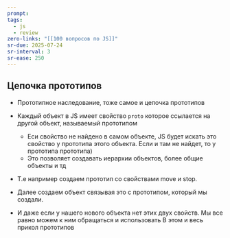 ```yaml
---
prompt: 
tags:
  - js
  - review
zero-links: "[[100 вопросов по JS]]"
sr-due: 2025-07-24
sr-interval: 3
sr-ease: 250
---
```

## Цепочка прототипов
- Прототипное наследование, тоже самое и цепочка прототипов
- Каждый объект в JS имеет свойство `proto` которое ссылается на другой объект, называемый прототипом
	- Еси свойство не найдено в самом объекте, JS будет искать это свойство у прототипа этого объекта. Если и там не найдет, то у прототипа прототипа)
	- Это позволяет создавать иерархии объектов, более общие объекты и тд

- Т.е например создаем прототип со свойствами move и stop.
- Далее создаем объект связывая это с прототипом, который мы создали.
- И даже если у нашего нового объекта нет этих двух свойств. Мы все равно можем к ним обращаться и использовать
В этом и весь прикол прототипов
